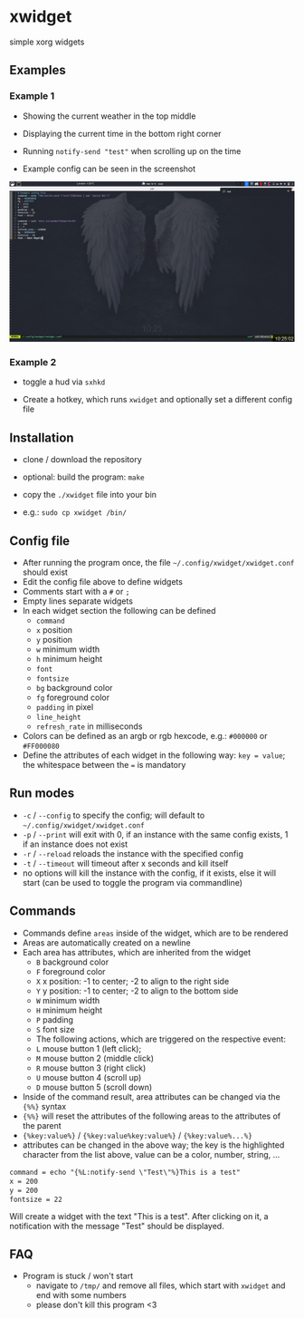 # xwidget

simple xorg widgets



## Examples

### Example 1

- Showing the current weather in the top middle

- Displaying the current time in the bottom right corner

- Running `notify-send "test"` when scrolling up on the time

- Example config can be seen in the screenshot

![](assets/Example_1.png)

### Example 2

- toggle a hud via `sxhkd`

- Create a hotkey, which runs `xwidget` and optionally set a different config file

## Installation

- clone / download the repository

- optional: build the program: `make`

- copy the `./xwidget` file into your bin

- e.g.: `sudo cp xwidget /bin/`

## Config file

- After running the program once, the file `~/.config/xwidget/xwidget.conf` should exist
- Edit the config file above to define widgets
- Comments start with a `#` or `;`
- Empty lines separate widgets
- In each widget section the following can be defined
  - `command`
  - `x` position
  - `y` position
  - `w` minimum width
  - `h` minimum height
  - `font`
  - `fontsize`
  - `bg` background color
  - `fg` foreground color
  - `padding` in pixel
  - `line_height`
  - `refresh_rate` in milliseconds
- Colors can be defined as an argb or rgb hexcode, e.g.: `#000000` or `#FF000080`
- Define the attributes of each widget in the following way:  `key = value`; the whitespace between the `=` is mandatory

## Run modes

- `-c` / `--config` to specify the config; will default to `~/.config/xwidget/xwidget.conf`
- `-p` / `--print`  will exit with 0, if an instance with the same config exists, 1 if an instance does not exist
- `-r` / `--reload` reloads the instance with the specified config
- `-t` / `--timeout` will timeout after x seconds and kill itself
- no options        will kill the instance with the config, if it exists, else it will start (can be used to toggle the program via commandline)

## Commands

- Commands define `areas` inside of the widget, which are to be rendered
- Areas are automatically created on a newline
- Each area has attributes, which are inherited from the widget
  - `B` background color
  - `F` foreground color
  - `X` x position: -1 to center; -2 to align to the right side 
  - `Y` y position: -1 to center; -2 to align to the bottom side
  - `W` minimum width
  - `H` minimum height
  - `P` padding
  - `S` font size 
  - The following actions, which are triggered on the respective event:
  - `L` mouse button 1 (left click);
  - `M` mouse button 2 (middle click)
  - `R` mouse button 3 (right click)
  - `U` mouse button 4 (scroll up)
  - `D` mouse button 5 (scroll down)
- Inside of the command result, area attributes can be changed via the `{%%}` syntax
- `{%%}` will reset the attributes of the following areas to the attributes of the parent
- `{%key:value%}`  / `{%key:value%key:value%}` / `{%key:value%...%}`
- attributes can be changed in the above way; the key is the highlighted character from the list above, value can be a color, number, string, ...

```
command = echo "{%L:notify-send \"Test\"%}This is a test"
x = 200
y = 200
fontsize = 22
```

Will create a widget with the text "This is a test". After clicking on it, a notification with the message "Test" should be displayed.

## FAQ

- Program is stuck / won't start
  - navigate to `/tmp/` and remove all files, which start with `xwidget` and end with some numbers
  - please don't kill this program <3
